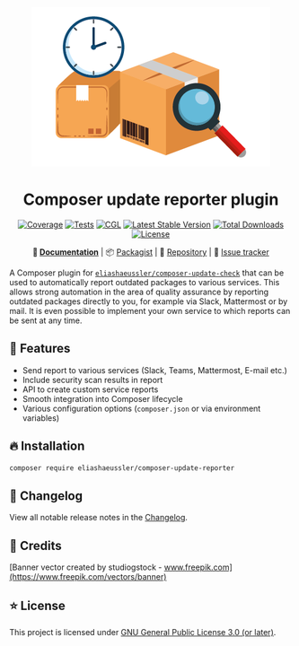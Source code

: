 <div align="center">

![Logo](docs/assets/img/logo.png)

# Composer update reporter plugin

[![Coverage](https://sonarcloud.io/api/project_badges/measure?project=eliashaeussler_composer-update-reporter&metric=coverage)](https://sonarcloud.io/dashboard?id=eliashaeussler_composer-update-reporter)
[![Tests](https://github.com/eliashaeussler/composer-update-reporter/actions/workflows/tests.yaml/badge.svg)](https://github.com/eliashaeussler/composer-update-reporter/actions/workflows/tests.yaml)
[![CGL](https://github.com/eliashaeussler/composer-update-reporter/actions/workflows/cgl.yaml/badge.svg)](https://github.com/eliashaeussler/composer-update-reporter/actions/workflows/cgl.yaml)
[![Latest Stable Version](http://poser.pugx.org/eliashaeussler/composer-update-reporter/v)](https://packagist.org/packages/eliashaeussler/composer-update-reporter)
[![Total Downloads](http://poser.pugx.org/eliashaeussler/composer-update-reporter/downloads)](https://packagist.org/packages/eliashaeussler/composer-update-reporter)
[![License](http://poser.pugx.org/eliashaeussler/composer-update-reporter/license)](LICENSE.md)

**:orange_book:&nbsp;[Documentation](https://docs.elias-haeussler.de/composer-update-reporter/)** |
:package:&nbsp;[Packagist](https://packagist.org/packages/eliashaeussler/composer-update-reporter) |
:floppy_disk:&nbsp;[Repository](https://github.com/eliashaeussler/composer-update-reporter) |
:bug:&nbsp;[Issue tracker](https://github.com/eliashaeussler/composer-update-reporter/issues)

</div>

A Composer plugin for 
[`eliashaeussler/composer-update-check`](https://github.com/eliashaeussler/composer-update-check)
that can be used to automatically report outdated packages to various services. This allows strong
automation in the area of quality assurance by reporting outdated packages directly to you, for
example via Slack, Mattermost or by mail. It is even possible to implement your own service to
which reports can be sent at any time.

## :rocket: Features

* Send report to various services (Slack, Teams, Mattermost, E-mail etc.)
* Include security scan results in report
* API to create custom service reports
* Smooth integration into Composer lifecycle
* Various configuration options (`composer.json` or via environment variables)

## :fire: Installation

```bash
composer require eliashaeussler/composer-update-reporter
```

## :ship: Changelog

View all notable release notes in the [Changelog](CHANGELOG.md).

## :gem: Credits

[Banner vector created by studiogstock - www.freepik.com](https://www.freepik.com/vectors/banner)

## :star: License

This project is licensed under [GNU General Public License 3.0 (or later)](LICENSE.md).
